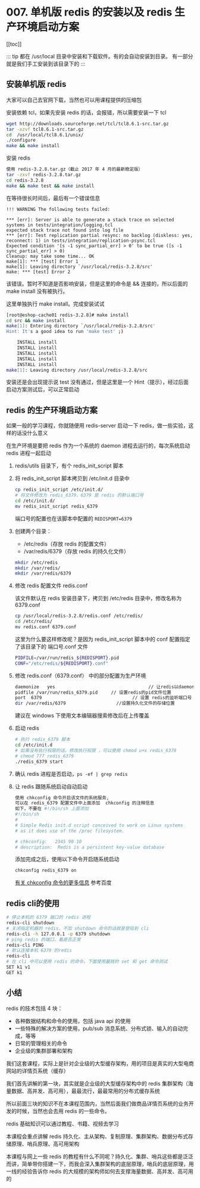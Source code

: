 # 007. 单机版 redis 的安装以及 redis 生产环境启动方案
[[toc]]

::: tip
都在 /usr/local 目录中安装和下载软件。有的会自动安装到目录。
有一部分就是我们手工安装到该目录下的
:::

## 安装单机版 redis
大家可以自己去官网下载，当然也可以用课程提供的压缩包

安装依赖 tcl，如果先安装 redis 的话，会报错，所以需要安装一下 tcl

```bash
wget http://downloads.sourceforge.net/tcl/tcl8.6.1-src.tar.gz
tar -xzvf tcl8.6.1-src.tar.gz
cd  /usr/local/tcl8.6.1/unix/
./configure  
make && make install
```
安装 redis

```bash
使用 redis-3.2.8.tar.gz（截止 2017 年 4 月的最新稳定版）
tar -zxvf redis-3.2.8.tar.gz
cd redis-3.2.8
make && make test && make install
```
在等待很长时间后，最后有一个错误信息

```
!!! WARNING The following tests failed:

*** [err]: Server is able to generate a stack trace on selected systems in tests/integration/logging.tcl
expected stack trace not found into log file
*** [err]: Test replication partial resync: no backlog (diskless: yes, reconnect: 1) in tests/integration/replication-psync.tcl
Expected condition '[s -1 sync_partial_err] > 0' to be true ([s -1 sync_partial_err] > 0)
Cleanup: may take some time... OK
make[1]: *** [test] Error 1
make[1]: Leaving directory `/usr/local/redis-3.2.8/src'
make: *** [test] Error 2
```

该错误。暂时不知道是否影响安装，但是这里的命令是 && 连接的，所以后面的 make install 没有被执行。

这里单独执行 make install。完成安装试试

```bash
[root@eshop-cache01 redis-3.2.8]# make install
cd src && make install
make[1]: Entering directory `/usr/local/redis-3.2.8/src'
Hint: It's a good idea to run 'make test' ;)

    INSTALL install
    INSTALL install
    INSTALL install
    INSTALL install
    INSTALL install
make[1]: Leaving directory /usr/local/redis-3.2.8/src
```
安装还是会出现提示说 test 没有通过，但是这里是一个 Hint（提示），经过后面启动方案测试后，可以正常启动

## redis 的生产环境启动方案
如果一般的学习课程，你就随便用 redis-server 启动一下 redis，做一些实验，这样的话没什么意义

在生产环境是要把 redis 作为一个系统的 daemon 进程去运行的，每次系统启动 redis 进程一起启动

1. redis/utils 目录下，有个 redis_init_script 脚本
2. 将 redis_init_script 脚本拷贝到 /etc/init.d 目录中

    ```bash
    cp redis_init_script /etc/init.d/
    # 将文件修改为 redis_6379，6379 是 redis 的默认端口号
    cd /etc/init.d/
    mv redis_init_script redis_6379
    ```
    端口号的配置也在该脚本中配置的 `REDISPORT=6379`
3. 创建两个目录：

    - /etc/redis（存放 redis 的配置文件）
    - /var/redis/6379（存放 redis 的持久化文件）

    ```bash
    mkdir /etc/redis
    mkdir /var/redis/
    mkdir /var/redis/6379
    ```
4. 修改 redis 配置文件 redis.conf

    该文件默认在 redis 安装目录下，拷贝到 /etc/redis 目录中，修改名称为 6379.conf

    ```bash
    cp /usr/local/redis-3.2.8/redis.conf /etc/redis/
    cd /etc/redis/
    mv redis.conf 6379.conf
    ```
    这里为什么要这样修改呢？是因为 redis_init_script 脚本中的 conf 配置指定了该目录下的 端口号.conf 文件

    ```bash
    PIDFILE=/var/run/redis_${REDISPORT}.pid
    CONF="/etc/redis/${REDISPORT}.conf"
    ```
5. 修改 redis.conf（6379.conf） 中的部分配置为生产环境

    ```bash
    daemonize	yes							          // 让redis以daemon进程运行
    pidfile /var/run/redis_6379.pid     // 设置redis的pid文件位置
    port  6379						            // 设置 redis的监听端口号
    dir /var/redis/6379				      //设置持久化文件的存储位置
    ```
    建议在 windows 下使用文本编辑器搜索修改后在上传覆盖
6. 启动 redis

    ```bash
    # 执行 redis_6379 脚本
    cd /etc/init.d
    # 如果没有执行权限的话，修改执行权限 ，可以使用 chmod u+x redis_6379
    # chmod 777 redis_6379
    ./redis_6379 start
    ```
7. 确认 redis 进程是否启动，`ps -ef | grep redis`
8. 让 redis 跟随系统启动自动启动

    ```bash
    使用 chkconfig 命令开启该文件的系统服务,
    可以在 redis_6379 配置文件中上面添加  chkconfig 的注释信息
    如下，不要在 #!/bin/sh 上面添加
    #!/bin/sh
    #
    # Simple Redis init.d script conceived to work on Linux systems
    # as it does use of the /proc filesystem.

    # chkconfig:   2345 90 10
    # description:  Redis is a persistent key-value database
    ```
    添加完成之后，使用以下命令开启随系统启动
    ```bash
    chkconfig redis_6379 on
    ```
    
    [有关 chkconfig 命令的更多信息](https://www.cnblogs.com/qmfsun/p/3847459.html) 参考百度

## redis cli的使用

```bash
# 停止本机的 6379 端口的 redis 进程
redis-cli shutdown
# 关闭指定机器的 redis，不加 shutdown 命令的话就是登陆到 cli
redis-cli -h 127.0.0.1 -p 6379 shutdown
# ping redis 的端口，看是否正常
redis-cli PING
# 默认连接本机 6379 的redis
redis-cli
# 在 cli 中可以使用 redis 的命令，下面使用最贱的 set 和 get 命令测试
SET k1 v1
GET k1
```

## 小结

redis 的技术包括 4 块：

- 各种数据结构和命令的使用，包括 java api 的使用
- 一些特殊的解决方案的使用，pub/sub 消息系统、分布式锁、输入的自动完成，等等
- 日常的管理相关的命令
- 企业级的集群部署和架构

我们这套课程，实际上是针对企业级的大型缓存架构，用的项目是真实的大型电商网站的详情页系统（缓存）

我们首先讲解的第一块，其实就是企业级的大型缓存架构中的 redis 集群架构（海量数据、高并发、高可用），最最流行，最最常用的分布式缓存系统

所以前面三块的知识不在本课程范围内，当然后面我们做商品详情页系统的业务开发的时候，当然也会去用 redis 的一些命令。

redis 基础知识可以通过教程、书籍、视频去学习

本课程会重点讲解 redis 持久化、主从架构、复制原理、集群架构、数据分布式存储原理、哨兵原理、高可用架构

本课程与网上一些 redis 的教程有什么不同呢？持久化、集群、哨兵这些都是泛泛而讲，简单带你搭建一下，而我会深入集群架构的底层原理，哨兵的底层原理，用一线的经验告诉你 redis 的大规模的架构师如何去支撑海量数据、高并发、高可用的


<iframe  height="500px" width="100%" frameborder=0 allowfullscreen="true" :src="$withBase('/ads.html')"></iframe>